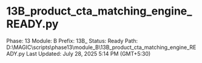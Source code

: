 # 13B_product_cta_matching_engine_READY.py

Phase: 13
Module: B
Prefix: 13B_
Status: Ready
Path: D:\MAGIC\scripts\phase13\module_B\13B_product_cta_matching_engine_READY.py
Last Updated: July 28, 2025 5:14 PM (GMT+5:30)
